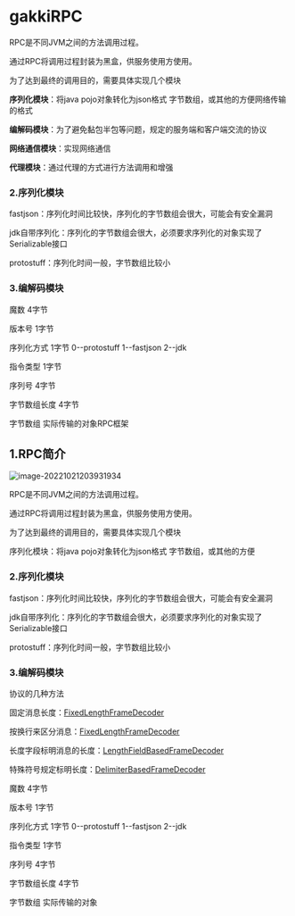 # gakkiRPC
RPC是不同JVM之间的方法调用过程。

通过RPC将调用过程封装为黑盒，供服务使用方使用。

为了达到最终的调用目的，需要具体实现几个模块

**序列化模块**：将java pojo对象转化为json格式 字节数组，或其他的方便网络传输的格式

**编解码模块**：为了避免黏包半包等问题，规定的服务端和客户端交流的协议

**网络通信模块**：实现网络通信

**代理模块**：通过代理的方式进行方法调用和增强

### 2.序列化模块

fastjson：序列化时间比较快，序列化的字节数组会很大，可能会有安全漏洞

jdk自带序列化：序列化的字节数组会很大，必须要求序列化的对象实现了Serializable接口

protostuff：序列化时间一般，字节数组比较小

### 3.编解码模块

魔数 4字节

版本号 1字节

序列化方式 1字节 0--protostuff 1--fastjson 2--jdk

指令类型 1字节

序列号 4字节

字节数组长度 4字节

字节数组 实际传输的对象RPC框架

## 1.RPC简介

![image-20221021203931934](D:\vuepress\docs\article\distrubutedsystem\project\rpc\image-20221021203931934.png)

RPC是不同JVM之间的方法调用过程。

通过RPC将调用过程封装为黑盒，供服务使用方使用。

为了达到最终的调用目的，需要具体实现几个模块

序列化模块：将java pojo对象转化为json格式 字节数组，或其他的方便

### 2.序列化模块

fastjson：序列化时间比较快，序列化的字节数组会很大，可能会有安全漏洞

jdk自带序列化：序列化的字节数组会很大，必须要求序列化的对象实现了Serializable接口

protostuff：序列化时间一般，字节数组比较小

### 3.编解码模块

协议的几种方法

固定消息长度：[FixedLengthFrameDecoder](https://netty.io/5.0/api/io.netty5.codec/io/netty5/handler/codec/FixedLengthFrameDecoder.html)

按换行来区分消息：[FixedLengthFrameDecoder](https://netty.io/5.0/api/io.netty5.codec/io/netty5/handler/codec/FixedLengthFrameDecoder.html)

长度字段标明消息的长度：[LengthFieldBasedFrameDecoder](https://netty.io/5.0/api/io.netty5.codec/io/netty5/handler/codec/LengthFieldBasedFrameDecoder.html)

特殊符号规定标明长度：[DelimiterBasedFrameDecoder](https://netty.io/5.0/api/io.netty5.codec/io/netty5/handler/codec/DelimiterBasedFrameDecoder.html)



魔数 4字节

版本号 1字节

序列化方式 1字节 0--protostuff 1--fastjson 2--jdk

指令类型 1字节

序列号 4字节

字节数组长度 4字节

字节数组 实际传输的对象
